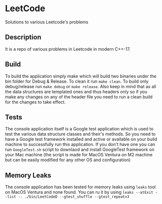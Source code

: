 # LeetCode

Solutions to various Leetcode's problems

## Description

It is a repo of various problems in Leetcode in modern C++-17.

## Build

To build the application simply make which will build two
binaries under the bin folder for Debug & Release. To clean 
it run `make clean`. To build only debug/release run `make debug` 
or `make release`. Also keep in mind that as all the data 
structures are templated ones and thus headers only so if you make 
any changes on any of the header file you need to run a clean build 
for the changes to take effect.

## Tests

The console application itself is a Google test application which is used to test
the various data structure classes and their's methods. So you need to have a Google
test framework installed and active or available on your build machine to successfully
run this application. If you don't have one you can run `GoogleTest.sh` script to
downlaod and install GoogleTest framework on your Mac machine (the script is made for
MacOS Ventura on M2 machine but can be easily modified for any other OS and configuration)

## Memory Leaks

The console application has been tested for memory leaks using `leaks` tool on MacOS Ventura
and none found. You can ru it by using `leaks --atExit --list -- ./bin/LeetCodeD --gtest_shuffle --gtest_repeat=3`